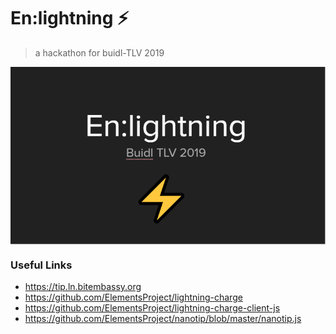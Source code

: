 # En:lightning ⚡
> a hackathon for buidl-TLV 2019

<a href="https://docs.google.com/presentation/d/1lyeWEgPBtV2ndLc5VW-oPAukPu3lgl6NTmgo5lukOP8/edit?usp=sharing">
    <img align="center" width="600" src="./docs/presentation.png">
</a>

### Useful Links

* https://tip.ln.bitembassy.org
* https://github.com/ElementsProject/lightning-charge
* https://github.com/ElementsProject/lightning-charge-client-js
* https://github.com/ElementsProject/nanotip/blob/master/nanotip.js
